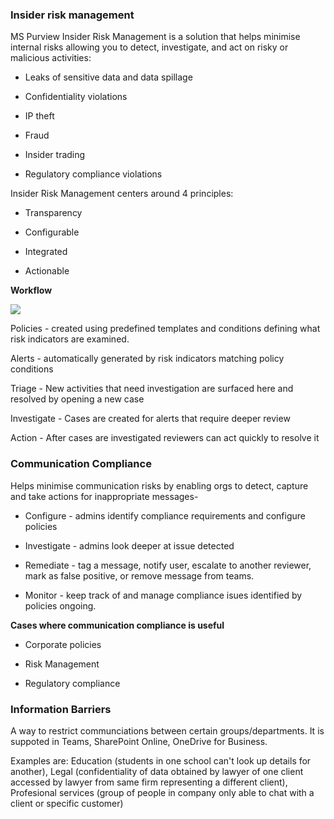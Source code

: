 ### Insider risk management

MS Purview Insider Risk Management is a solution that helps minimise internal risks allowing you to detect, investigate, and act on risky or malicious activities:

- Leaks of sensitive data and data spillage

- Confidentiality violations

- IP theft

- Fraud

- Insider trading

- Regulatory compliance violations

Insider Risk Management centers around 4 principles:

- Transparency

- Configurable

- Integrated

- Actionable

**Workflow**

![](https://docs.microsoft.com/da-dk/learn/wwl-sci/describe-insider-risk-capabilities-microsoft-365/media/2-insider-risk-management-workflow-inline.png)

Policies - created using predefined templates and conditions defining what risk indicators are examined.

Alerts - automatically generated by risk indicators matching policy conditions

Triage - New activities that need investigation are surfaced here and resolved by opening a new case

Investigate - Cases are created for alerts that require deeper review

Action - After cases are investigated reviewers can act quickly to resolve it

### Communication Compliance

Helps minimise communication risks by enabling orgs to detect, capture and take actions for inappropriate messages-

- Configure - admins identify compliance requirements and configure policies

- Investigate - admins look deeper at issue detected 

- Remediate - tag a message, notify user, escalate to another reviewer, mark as false positive, or remove message from teams.

- Monitor - keep track of and manage compliance isues identified by policies ongoing.

**Cases where communication compliance is useful**

- Corporate policies

- Risk Management

- Regulatory compliance

### Information Barriers

A way to restrict communciations between certain groups/departments. It is suppoted in Teams, SharePoint Online, OneDrive for Business.

Examples are: Education (students in one school can't look up details for another), Legal (confidentiality of data obtained by lawyer of one client accessed by lawyer from same firm representing a different client), Profesional services (group of people in company only able to chat with a client or specific customer)
